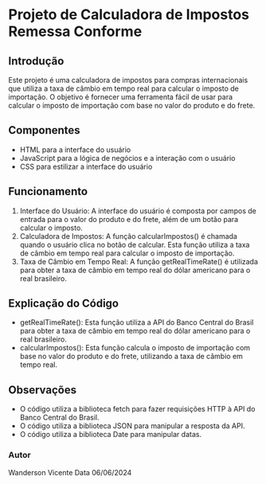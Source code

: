 # Projeto de Calculadora de Impostos Remessa Conforme
## Introdução
Este projeto é uma calculadora de impostos para compras internacionais que utiliza a taxa de câmbio em tempo real para calcular o imposto de importação. O objetivo é fornecer uma ferramenta fácil de usar para calcular o imposto de importação com base no valor do produto e do frete.
## Componentes
* HTML para a interface do usuário
* JavaScript para a lógica de negócios e a interação com o usuário
* CSS para estilizar a interface do usuário
## Funcionamento
1. Interface do Usuário: A interface do usuário é composta por campos de entrada para o valor do produto e do frete, além de um botão para calcular o imposto.
2. Calculadora de Impostos: A função calcularImpostos() é chamada quando o usuário clica no botão de calcular. Esta função utiliza a taxa de câmbio em tempo real para calcular o imposto de importação.
3. Taxa de Câmbio em Tempo Real: A função getRealTimeRate() é utilizada para obter a taxa de câmbio em tempo real do dólar americano para o real brasileiro.
## Explicação do Código
* getRealTimeRate(): Esta função utiliza a API do Banco Central do Brasil para obter a taxa de câmbio em tempo real do dólar americano para o real brasileiro.
* calcularImpostos(): Esta função calcula o imposto de importação com base no valor do produto e do frete, utilizando a taxa de câmbio em tempo real.
## Observações
* O código utiliza a biblioteca fetch para fazer requisições HTTP à API do Banco Central do Brasil.
* O código utiliza a biblioteca JSON para manipular a resposta da API.
* O código utiliza a biblioteca Date para manipular datas.
### Autor
Wanderson Vicente
Data
06/06/2024
